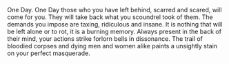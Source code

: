 ---
---

One Day. One Day those who you have left behind, scarred and scared, will come for you. 
They will take back what you scoundrel took of them. 
The demands you impose are taxing, ridiculous and insane. It is nothing that will be left alone or to rot, it is a burning memory. 
Always present in the back of their mind, your actions strike forlorn bells in dissonance. 
The trail of bloodied corpses and dying men and women alike paints a unsightly stain on your perfect masquerade. 
